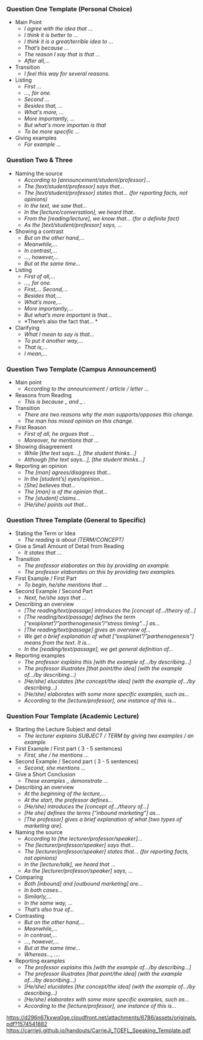 ### Question One Template (Personal Choice)
- Main Point
	- *I agree with the idea that ...*
	- *I think it is better to ...*
	- *I think it is a great/terrible idea to ...*
	- *That’s because …*
	- *The reason I say that is that …*
	- *After all,…*
- Transition
	- *I feel this way for several reasons.*
- Listing
	- *First ...*
	- *..., for one.*
	- *Second ...*
	- *Besides that, ...*
	- *What's more, ...*
	- *More importantly, ...*
	- *But what's more importan is that*
	- *To be more specific ...*
- Giving examples
	- *For example ...*
### Question Two & Three
- Naming the source
	- *According to [announcement/student/professor]…*
	- *The [text/student/professor] says that…*
	- *The [text/student/professor] states that… (for reporting facts, not opinions)*
	- *In the text, we saw that…*
	- *In the [lecture/conversation], we heard that..*
	- *From the [reading/lecture], we know that… (for a definite fact)*
	- *As the [text/student/professor] says, …*
- Showing a contrast
	- *But on the other hand,…*
	- *Meanwhile,…*
	- *In contrast,…*
	- *…, however,…*
	- *But at the same time…*
- Listing
	- *First of all,…*
	- *…, for one.*
	- *First,… Second,…*
	- *Besides that,…*
	- *What’s more,…*
	- *More importantly,…*
	- *But what’s more important is that…*
	- *There’s also the fact that… *
- Clarifying
	- *What I mean to say is that…*
	- *To put it another way,…*
	- *That is,…*
	- *I mean,…*
### Question Two Template (Campus Announcement)
- Main point
	- *According to the announcement / article / letter ...*
- Reasons from Reading
	- *This is because _ and _ .*
- Transition
	- *There are two reasons why the man supports/opposes this change.*
	- *The man has mixed opinion on this change.*
- First Reason
	- *First of all, he argues that ...*
	- *Moreover, he mentions that ...*
- Showing disagreement
	- *While [the text says…], [the student thinks…]*
	- *Although [the text says…], [the student thinks…]*
- Reporting an opinion
	- *The [man] agrees/disagrees that…*
	- *In the [student’s] eyes/opinion...*
	- *[She] believes that…*
	- *The [man] is of the opinion that…*
	- *The [student] claims…*
	- *[He/she] points out that...*
### Question Three Template (General to Specific)
- Stating the Term or Idea
	- *The reading is about (TERM/CONCEPT)*
- Give a Small Amount of Detail from Reading
	- *It states that ...*
- Transition
	- *The professor elaborates on this by providing an example.*
	- *The professor elaborates on this by providing two examples.*
- First Example / First Part
	- *To begin, he/she mentions that ...*
- Second Example / Second Part
	- *Next, he/she says that ...*
- Describing an overview
	- *[The reading/text/passage] introduces the [concept of…/theory of…]*
	- *[The reading/text/passage] defines the term [“exoplanet”/”parthenogenesis”/“stress timing”…] as…*
	- *[The reading/text/passage] gives an overview of…*
	- *We get a brief explanation of what [“exoplanet”/”parthenogenesis”] means from the text. It is…*
	- *In the [reading/text/passage], we get general definition of…*
- Reporting examples
	- *The professor explains this [with the example of…/by describing…]*
	- *The professor illustrates [that point/the idea] (with the example of…/by describing…)*
	- *[He/she] elucidates [the concept/the idea] (with the example of…/by describing…)*
	- *[He/she] elaborates with some more specific examples, such as…*
	- *According to the [lecture/professor], one instance of this is…*
### Question Four Template (Academic Lecture)
- Starting the Lecture Subject and detail
	- *The lecturer explains SUBJECT / TERM by giving two examples / an example.*
- First Example / First part ( 3 - 5 sentences)
	- *First, she / he mentions ...*
- Second Example / Second part ( 3 - 5 sentences)
	- *Second, she mentions ...*
- Give a Short Conclusion
	- *These examples _ demonstrate ...*
- Describing an overview
	- *At the beginning of the lecture,…*
	- *At the start, the professor defines…*
	- *[He/she] introduces the [concept of…/theory of…]*
	- *[He she] defines the terms [“inbound marketing”] as…*
	- *[The professor] gives a brief explanation of what [two types of marketing are].*
- Naming the source
	- *According to [the lecturer/professor/speaker]…*
	- *The [lecturer/professor/speaker] says that…*
	- *The [lecturer/professor/speaker] states that… (for reporting facts, not opinions)*
	- *In the [lecture/talk], we heard that ...*
	- *As the [lecturer/professor/speaker] says, …*
- Comparing
	- *Both [inbound] and [outbound marketing] are…*
	- *In both cases…*
	- *Similarly,…*
	- *In the same way, …*
	- *That’s also true of…*
- Contrasting
	- *But on the other hand,…*
	- *Meanwhile,…*
	- *In contrast,…*
	- *…, however,…*
	- *But at the same time…*
	- *Whereas…, ….*
- Reporting examples
	- *The professor explains this [with the example of…/by describing…]*
	- *The professor illustrates [that point/the idea] (with the example of…/by describing…)*
	- *[He/she] elucidates [the concept/the idea] (with the example of…/by describing…)*
	- *[He/she] elaborates with some more specific examples, such as…*
	- *According to the [lecture/professor], one instance of this is…*

https://d296n67kxwq0ge.cloudfront.net/attachments/6786/assets/originals.pdf?1574541882
https://carrieji.github.io/handouts/CarrieJi_TOEFL_Speaking_Template.pdf
